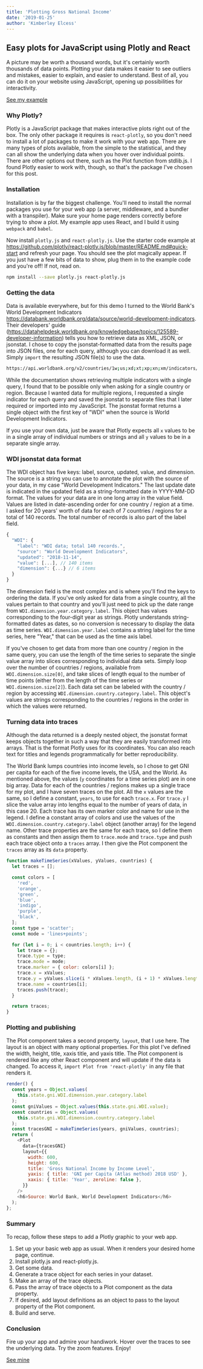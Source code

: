 ```yaml
---
title: 'Plotting Gross National Income'
date: '2019-01-25'
author: 'Kimberley Elcess'
---
```


## Easy plots for JavaScript using Plotly and React

A picture may be worth a thousand words, but it's certainly worth thousands of data points. Plotting your data makes it easier to see outliers and mistakes, easier to explain, and easier to understand. Best of all, you can do it on your website using JavaScript, opening up possibilities for interactivity.

[See my example](../GNI)

### Why Plotly?

Plotly is a JavaScript package that makes interactive plots right out of the box. The only other package it requires is `react-plotly`, so you don't need to install a lot of packages to make it work with your web app. There are many types of plots available, from the simple to the statistical, and they can all show the underlying data when you hover over individual points. There are other options out there, such as the Plot function from stdlib.js. I found Plotly easier to work with, though, so that's the package I've chosen for this post.

### Installation

Installation is by far the biggest challenge. You'll need to install the normal packages you use for your web app (a server, middleware, and a bundler with a transpiler). Make sure your home page renders correctly before trying to show a plot. My example app uses React, and I build it using `webpack` and `babel`.

Now install `plotly.js` and `react-plotly.js`. Use the starter code example at https://github.com/plotly/react-plotly.js/blob/master/README.md#quick-start and refresh your page. You should see the plot magically appear. If you just have a few bits of data to show, plug them in to the example code and you're off! If not, read on.

```bash
npm install --save plotly.js react-plotly.js
```

### Getting the data

Data is available everywhere, but for this demo I turned to the World Bank's World Development Indicators https://databank.worldbank.org/data/source/world-development-indicators. Their developers' guide (https://datahelpdesk.worldbank.org/knowledgebase/topics/125589-developer-information) tells you how to retrieve data as XML, JSON, or jsonstat. I chose to copy the jsonstat-formatted data from the results page into JSON files, one for each query, although you can download it as well. Simply `import` the resulting JSON file(s) to use the data.

```bash
https://api.worldbank.org/v2/countries/1w;us;xd;xt;xp;xn;xm/indicators/NY.GNP.PCAP.CD?date=1997:2016&format=jsonstat
```

While the documentation shows retrieving multiple indicators with a single query, I found that to be possible only when asking for a single country or region. Because I wanted data for multiple regions, I requested a single indicator for each query and saved the jsonstat to separate files that I later required or imported into my JavaScript. The jsonstat format returns a single object with the first key of "WDI" when the source is World Development Indicators.

If you use your own data, just be aware that Plotly expects all `x` values to be in a single array of individual numbers or strings and all `y` values to be in a separate single array.

### WDI jsonstat data format

The WDI object has five keys: label, source, updated, value, and dimension. The source is a string you can use to annotate the plot with the source of your data, in my case "World Development Indicators." The last update date is indicated in the updated field as a string-formatted date in YYYY-MM-DD format. The values for your data are in one long array in the value field. Values are listed in date-ascending order for one country / region at a time. I asked for 20 years' worth of data for each of 7 countries / regions for a total of 140 records. The total number of records is also part of the label field.

```javascript
{
  "WDI": {
    "label": "WDI data; total 140 records.",
    "source": "World Development Indicators",
    "updated": "2018-11-14",
    "value": [...], // 140 items
    "dimension": {...} // 6 items
  }
}
```

The dimension field is the most complex and is where you'll find the keys to ordering the data. If you've only asked for data from a single country, all the values pertain to that country and you'll just need to pick up the date range from `WDI.dimension.year.category.label`. This object has values corresponding to the four-digit year as strings. Plotly understands string-formatted dates as dates, so no conversion is necessary to display the data as time series. `WDI.dimension.year.label` contains a string label for the time series, here "Year," that can be used as the time axis label.

If you've chosen to get data from more than one country / region in the same query, you can use the length of the time series to separate the single value array into slices corresponding to individual data sets. Simply loop over the number of countries / regions, available from `WDI.dimension.size[0]`, and take slices of length equal to the number of time points (either from the length of the time series or `WDI.dimension.size[2]`). Each data set can be labeled with the country / region by accessing `WDI.dimension.country.category.label`. This object's values are strings corresponding to the countries / regions in the order in which the values were returned.

### Turning data into traces

Although the data returned is a deeply nested object, the jsonstat format keeps objects together in such a way that they are easily transformed into arrays. That is the format Plotly uses for its coordinates. You can also reach text for titles and legends programmatically for better reproducibility.

The World Bank lumps countries into income levels, so I chose to get GNI per capita for each of the five income levels, the USA, and the World. As mentioned above, the values (`y` coordinates for a time series plot) are in one big array. Data for each of the countries / regions makes up a single trace for my plot, and I have seven traces on the plot. All the `x` values are the same, so I define a constant, `years`, to use for each `trace.x`. For `trace.y` I slice the value array into lengths equal to the number of years of data, in this case 20. Each trace has its own marker color and name for use in the legend. I define a constant array of colors and use the values of the `WDI.dimension.country.category.label` object (another array) for the legend name. Other trace properties are the same for each trace, so I define them as constants and then assign them to `trace.mode` and `trace.type` and push each trace object onto a `traces` array. I then give the Plot component the `traces` array as its `data` property.

```javascript
function makeTimeSeries(xValues, yValues, countries) {
  let traces = [];

  const colors = [
    'red',
    'orange',
    'green',
    'blue',
    'indigo',
    'purple',
    'black',
  ];
  const type = 'scatter';
  const mode = 'lines+points';

  for (let i = 0; i < countries.length; i++) {
    let trace = {};
    trace.type = type;
    trace.mode = mode;
    trace.marker = { color: colors[i] };
    trace.x = xValues;
    trace.y = yValues.slice(i * xValues.length, (i + 1) * xValues.length);
    trace.name = countries[i];
    traces.push(trace);
  }

  return traces;
}
```

### Plotting and publishing

The Plot component takes a second property, `layout`, that I use here. The layout is an object with many optional properties. For this plot I've defined the width, height, title, xaxis title, and yaxis title. The Plot component is rendered like any other React component and will update if the data is changed. To access it, `import Plot from 'react-plotly'` in any file that renders it.

```javascript
render() {
  const years = Object.values(
    this.state.gni.WDI.dimension.year.category.label
  );
  const gniValues = Object.values(this.state.gni.WDI.value);
  const countries = Object.values(
    this.state.gni.WDI.dimension.country.category.label
  );
  const tracesGNI = makeTimeSeries(years, gniValues, countries);
  return (
    <Plot
      data={tracesGNI}
      layout={{
        width: 600,
        height: 600,
        title: 'Gross National Income by Income Level',
        yaxis: { title: 'GNI per Capita (Atlas method) 2018 USD' },
        xaxis: { title: 'Year', zeroline: false },
      }}
    />
    <h6>Source: World Bank, World Development Indicators</h6>
  );
};
```

### Summary

To recap, follow these steps to add a Plotly graphic to your web app.

1. Set up your basic web app as usual. When it renders your desired home page, continue.
2. Install plotly.js and react-plotly.js.
3. Get some data.
4. Generate a trace object for each series in your dataset.
5. Make an array of the trace objects.
6. Pass the array of trace objects to a Plot component as the data property.
7. If desired, add layout definitions as an object to pass to the layout property of the Plot component.
8. Build and serve.

### Conclusion

Fire up your app and admire your handiwork. Hover over the traces to see the underlying data. Try the zoom features. Enjoy!

[See mine](../GNI)
